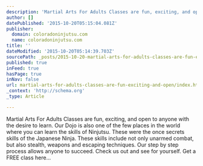```yaml
---
description: 'Martial Arts For Adults Classes are fun, exciting, and open to anyone with the desire to learn. Our Dojo is also one of the few places in the world where you ca'
author: []
datePublished: '2015-10-20T05:15:04.081Z'
publisher:
  domain: coloradoninjutsu.com
  name: coloradoninjutsu.com
title: ''
dateModified: '2015-10-20T05:14:39.703Z'
sourcePath: _posts/2015-10-20-martial-arts-for-adults-classes-are-fun-exciting-and-open.md
published: true
inFeed: true
hasPage: true
inNav: false
url: martial-arts-for-adults-classes-are-fun-exciting-and-open/index.html
_context: 'http://schema.org'
_type: Article

---
```

Martial Arts For Adults Classes are fun, exciting, and open to anyone with the desire to learn. Our Dojo is also one of the few places in the world where you can learn the skills of Ninjutsu. These were the once secrets skills of the Japanese Ninja. These skills include not only unarmed combat, but also stealth, weapons and escaping techniques. Our step by step process allows anyone to succeed. Check us out and see for yourself. Get a FREE class here...